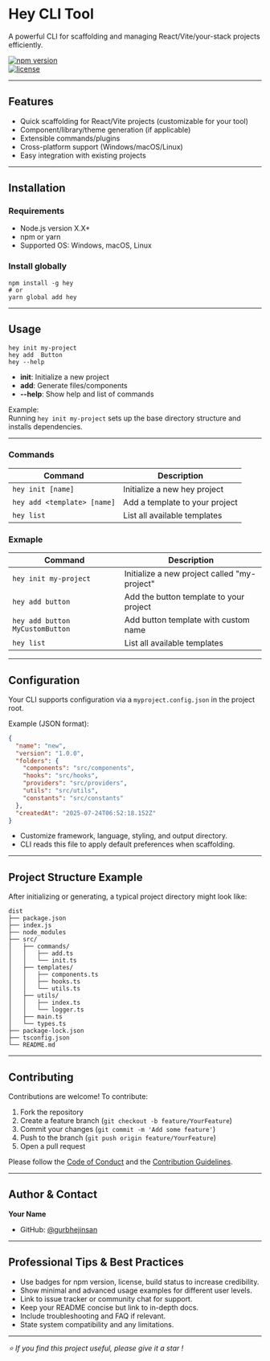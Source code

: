 # Hey CLI Tool

A powerful CLI for scaffolding and managing React/Vite/your-stack projects efficiently.

[![npm version](https://img.shields.io/npm/v/your-cli)](https://npmjs.com/package/your-cli)  
[![license](https://img.shields.io/github/license/yourusername/your-cli)](LICENSE)

---

## Features

- Quick scaffolding for React/Vite projects (customizable for your tool)  
- Component/library/theme generation (if applicable)  
- Extensible commands/plugins  
- Cross-platform support (Windows/macOS/Linux)  
- Easy integration with existing projects  

---

## Installation

### Requirements

- Node.js version X.X+  
- npm or yarn  
- Supported OS: Windows, macOS, Linux  

### Install globally

```
npm install -g hey
# or
yarn global add hey
```

---

## Usage

```
hey init my-project
hey add  Button
hey --help
```

- **init**: Initialize a new project  
- **add**: Generate files/components  
- **--help**: Show help and list of commands  

Example:  
Running `hey init my-project` sets up the base directory structure and installs dependencies.

---

### Commands
| Command                          | Description                       |
|----------------------------------|-----------------------------------|
| `hey init [name]`                | Initialize a new hey project      |
| `hey add <template> [name]`      | Add a template to your project    |   
| `hey list`                       | List all available templates      |   

### Exmaple
| Command                          | Description                                  |
|----------------------------------|----------------------------------------------|
| `hey init my-project `           | Initialize a new project called "my-project" |
| `hey add button `                | Add the button template to your project      |
| `hey add button MyCustomButton`  | Add button template with custom name         |   
| `hey list `                      | List all available templates                 |   



---

## Configuration

Your CLI supports configuration via a `myproject.config.json` in the project root.

Example (JSON format):

```json
{
  "name": "new",
  "version": "1.0.0",
  "folders": {
    "components": "src/components",
    "hooks": "src/hooks",
    "providers": "src/providers",
    "utils": "src/utils",
    "constants": "src/constants"
  },
  "createdAt": "2025-07-24T06:52:18.152Z"
}

```

- Customize framework, language, styling, and output directory.  
- CLI reads this file to apply default preferences when scaffolding.

---

## Project Structure Example

After initializing or generating, a typical project directory might look like:

````
dist
├── package.json
├── index.js
├── node_modules
├── src/
│   ├── commands/
│   │   ├── add.ts
│   │   └── init.ts
│   ├── templates/
│   │   ├── components.ts
│   │   ├── hooks.ts
│   │   └── utils.ts
│   ├── utils/
│   │   ├── index.ts
│   │   └── logger.ts
│   ├── main.ts
│   └── types.ts
├── package-lock.json
├── tsconfig.json
└── README.md

````

---

## Contributing

Contributions are welcome! To contribute:

1. Fork the repository  
2. Create a feature branch (`git checkout -b feature/YourFeature`)  
3. Commit your changes (`git commit -m 'Add some feature'`)  
4. Push to the branch (`git push origin feature/YourFeature`)  
5. Open a pull request  

Please follow the [Code of Conduct](CODE_OF_CONDUCT.md) and the [Contribution Guidelines](CONTRIBUTING.md).

---
<!-- 
## License

This project is licensed under the MIT License — see the [LICENSE](LICENSE) file for details.

--- -->

## Author & Contact

**Your Name**  
- GitHub: [@gurbhejinsan](https://github.com/gurbhejinsan)  
<!-- - Twitter: [@yourhandle](https://twitter.com/yourhandle)   -->
<!-- - Email: your.email@example.com   -->

---

## Professional Tips & Best Practices

- Use badges for npm version, license, build status to increase credibility.  
- Show minimal and advanced usage examples for different user levels.  
- Link to issue tracker or community chat for support.  
- Keep your README concise but link to in-depth docs.  
- Include troubleshooting and FAQ if relevant.  
- State system compatibility and any limitations.

---
*⭐ If you find this project useful, please give it a star !*
